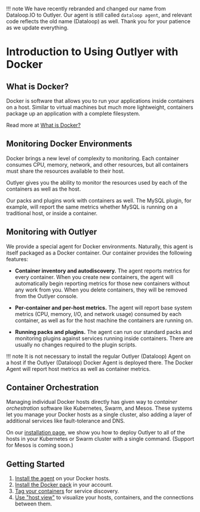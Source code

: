 !!! note
    We have recently rebranded and changed our name from Dataloop.IO to Outlyer. Our agent is still called `dataloop agent`, and relevant code reflects the old name (Dataloop) as well. Thank you for your patience as we update everything.

Introduction to Using Outlyer with Docker
==========================================

## What is Docker?

Docker is software that allows you to run your applications inside
containers on a host. Similar to virtual machines but much more lightweight,
containers package up an application with a complete filesystem.

Read more at [What is Docker?](https://www.docker.com/what-docker)

## Monitoring Docker Environments

Docker brings a new level of complexity to monitoring. Each container consumes
CPU, memory, network, and other resources, but all containers must share the
resources available to their host.

Outlyer gives you the ability to monitor the resources used by each of the
containers as well as the host.

Our packs and plugins work with containers as well. The MySQL plugin, for
example, will report the same metrics whether MySQL is running on a traditional
host, or inside a container.

## Monitoring with Outlyer 

We provide a special agent for Docker environments. Naturally, this agent is
itself packaged as a Docker container. Our container provides the following
features:

 * **Container inventory and autodiscovery.** The agent reports metrics for
   every container. When you create new containers, the agent will automatically
   begin reporting metrics for those new containers without any work from you.
   When you delete containers, they will be removed from the Outlyer console.

 * **Per-container and per-host metrics.** The agent will report base system
   metrics (CPU, memory, I/O, and network usage) consumed by each container,
   as well as for the host machine the containers are running on.

 * **Running packs and plugins.** The agent can run our standard packs and
   monitoring plugins against services running inside containers. There are
   usually no changes required to the plugin scripts.

!!! note
    It is not necessary to install the regular Outlyer (Dataloop) Agent on a host if
    the Outlyer (Dataloop) Docker Agent is deployed there. The Docker Agent will report
    host metrics as well as container metrics.

## Container Orchestration

Managing individual Docker hosts directly has given way to _container
orchestration_ software like Kubernetes, Swarm, and Mesos. These systems
let you manage your Docker hosts as a single cluster, also adding a layer
of additional services like fault-tolerance and DNS.

On our [installation page](installation.md), we show you how to deploy
Outlyer to all of the hosts in your Kubernetes or Swarm cluster with a
single command. (Support for Mesos is coming soon.)

## Getting Started

 1. [Install the agent][1] on your Docker hosts.
 2. [Install the Docker pack][2] in your account.
 3. [Tag your containers][3] for service discovery.
 4. [Use "host view"][4] to visualize your hosts, containers, and the
    connections between them.


[1]: installation.md#installing-the-container
[2]: installation.md#installing-the-docker-monitoring-pack
[3]: tagging.md
[4]: host_view.md
